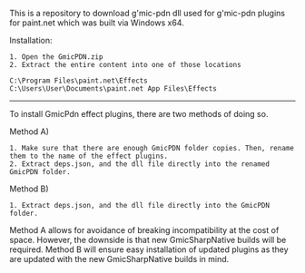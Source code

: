 This is a repository to download g'mic-pdn dll used for g'mic-pdn plugins for paint.net which was built via Windows x64.

Installation:

    1. Open the GmicPDN.zip
    2. Extract the entire content into one of those locations

    C:\Program Files\paint.net\Effects
    C:\Users\User\Documents\paint.net App Files\Effects

-----------------------------

To install GmicPdn effect plugins, there are two methods of doing so.

Method A)

    1. Make sure that there are enough GmicPDN folder copies. Then, rename them to the name of the effect plugins.
    2. Extract deps.json, and the dll file directly into the renamed GmicPDN folder.

Method B)

    1. Extract deps.json, and the dll file directly into the GmicPDN folder.
    
Method A allows for avoidance of breaking incompatibility at the cost of space. However, the downside is that new GmicSharpNative builds will be required. Method B will ensure easy installation of updated plugins as they are updated with the new GmicSharpNative builds in mind.


